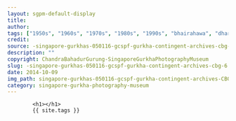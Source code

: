 ```yaml
---
layout: sgpm-default-display
title: 
author: 
tags: ["1950s", "1960s", "1970s", "1980s", "1990s", "bhairahawa", "dharan", "gurkhas", "kathmandu", "nepal", "pokhara", "singapore", "singapore gurkha archive", "singapore gurkha old photographs", "singapore gurkha photography museum", "singapore gurkhas"]
credit: 
source: -singapore-gurkhas-050116-gcspf-gurkha-contingent-archives-cbg-6
description: ""
copyright: ChandraBahadurGurung-SingaporeGurkhaPhotographyMuseum
slug: -singapore-gurkhas-050116-gcspf-gurkha-contingent-archives-cbg-6
date: 2014-10-09
img_path: singapore-gurkhas-050116-gcspf-gurkha-contingent-archives-CBG-6.jpg
category: singapore-gurkha-photography-museum
---
```

	 		

	 		<h1></h1>
	 		{{ site.tags }}
	 		
